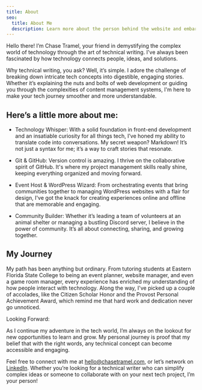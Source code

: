 ```yaml
---
title: About
seo:
  title: About Me
  description: Learn more about the person behind the website and embark on a journey of inspiration and shared experiences.
---
```


Hello there! I’m Chase Tramel, your friend in demystifying the complex world of technology through the art of technical writing. I've always been fascinated by how technology connects people, ideas, and solutions.

Why technical writing, you ask? Well, it’s simple. I adore the challenge of breaking down intricate tech concepts into digestible, engaging stories. Whether it’s explaining the nuts and bolts of web development or guiding you through the complexities of content management systems, I'm here to make your tech journey smoother and more understandable.

## Here’s a little more about me:

- Technology Whisper: With a solid foundation in front-end development and an insatiable curiosity for all things tech, I’ve honed my ability to translate code into conversations. My secret weapon? Markdown! It’s not just a syntax for me; it’s a way to craft stories that resonate.

- Git & GitHub: Version control is amazing. I thrive on the collaborative spirit of GitHub. It's where my project management skills really shine, keeping everything organized and moving forward.

- Event Host & WordPress Wizard: From orchestrating events that bring communities together to managing WordPress websites with a flair for design, I've got the knack for creating experiences online and offline that are memorable and engaging.

- Community Builder: Whether it’s leading a team of volunteers at an animal shelter or managing a bustling Discord server, I believe in the power of community. It’s all about connecting, sharing, and growing together.

## My Journey

My path has been anything but ordinary. From tutoring students at Eastern Florida State College to being an event planner, website manager, and even a game room manager, every experience has enriched my understanding of how people interact with technology. Along the way, I've picked up a couple of accolades, like the Citizen Scholar Honor and the Provost Personal Achievement Award, which remind me that hard work and dedication never go unnoticed.

Looking Forward:

As I continue my adventure in the tech world, I’m always on the lookout for new opportunities to learn and grow. My personal journey is proof that my belief that with the right words, any technical concept can become accessible and engaging.

Feel free to connect with me at [hello@chasetramel.com](mailto:hello@chasetramel.com), or let’s network on [LinkedIn](https://www.linkedin.com/in/chasetramel/). Whether you’re looking for a technical writer who can simplify complex ideas or someone to collaborate with on your next tech project, I’m your person!
